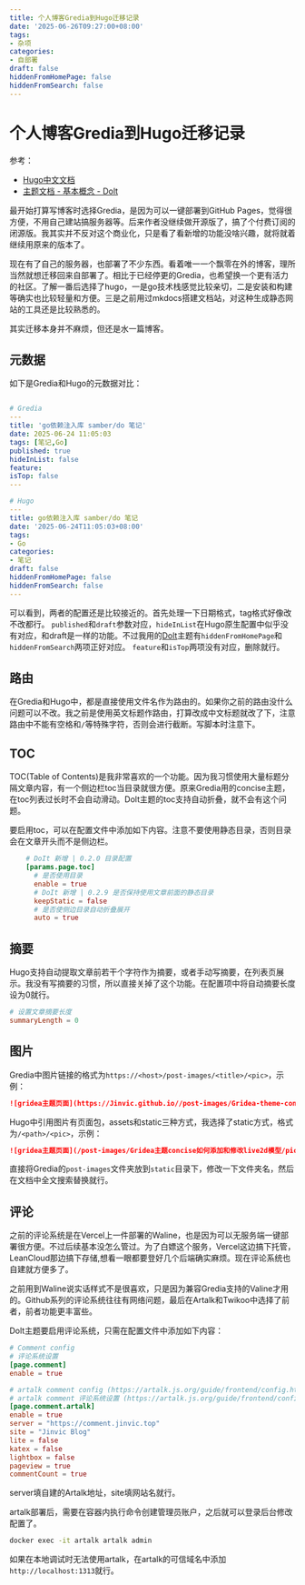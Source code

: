 ```yaml
---
title: 个人博客Gredia到Hugo迁移记录
date: '2025-06-26T09:27:00+08:00'
tags:
- 杂项
categories:
- 自部署
draft: false
hiddenFromHomePage: false
hiddenFromSearch: false
---
```


# 个人博客Gredia到Hugo迁移记录

参考：

- [Hugo中文文档](https://hugo.opendocs.io/getting-started/)
- [主题文档 - 基本概念 - Dolt](https://hugodoit.pages.dev/zh-cn/theme-documentation-basics/)

最开始打算写博客时选择Gredia，是因为可以一键部署到GitHub Pages，觉得很方便，不用自己建站搞服务器等。后来作者没继续做开源版了，搞了个付费订阅的闭源版。我其实并不反对这个商业化，只是看了看新增的功能没啥兴趣，就将就着继续用原来的版本了。

现在有了自己的服务器，也部署了不少东西。看着唯一一个飘零在外的博客，理所当然就想迁移回来自部署了。相比于已经停更的Gredia，也希望换一个更有活力的社区。了解一番后选择了hugo，一是go技术栈感觉比较亲切，二是安装和构建等确实也比较轻量和方便。三是之前用过mkdocs搭建文档站，对这种生成静态网站的工具还是比较熟悉的。

其实迁移本身并不麻烦，但还是水一篇博客。

## 元数据

如下是Gredia和Hugo的元数据对比：

```yaml

# Gredia
---
title: 'go依赖注入库 samber/do 笔记'
date: 2025-06-24 11:05:03
tags: [笔记,Go]
published: true
hideInList: false
feature: 
isTop: false
---

# Hugo
---
title: go依赖注入库 samber/do 笔记
date: '2025-06-24T11:05:03+08:00'
tags:
- Go
categories:
- 笔记
draft: false
hiddenFromHomePage: false
hiddenFromSearch: false
---

```

可以看到，两者的配置还是比较接近的。首先处理一下日期格式，tag格式好像改不改都行。
`published`和`draft`参数对应，`hideInList`在Hugo原生配置中似乎没有对应，和draft是一样的功能。不过我用的[Dolt](https://github.com/HEIGE-PCloud/DoIt)主题有`hiddenFromHomePage`和`hiddenFromSearch`两项正好对应。
`feature`和`isTop`两项没有对应，删除就行。

## 路由

在Gredia和Hugo中，都是直接使用文件名作为路由的。如果你之前的路由没什么问题可以不改。我之前是使用英文标题作路由，打算改成中文标题就改了下，注意路由中不能有空格和`/`等特殊字符，否则会进行截断。写脚本时注意下。

## TOC

TOC(Table of Contents)是我非常喜欢的一个功能。因为我习惯使用大量标题分隔文章内容，有一个侧边栏toc当目录就很方便。原来Gredia用的concise主题，在toc列表过长时不会自动滑动。Dolt主题的toc支持自动折叠，就不会有这个问题。

要启用toc，可以在配置文件中添加如下内容。注意不要使用静态目录，否则目录会在文章开头而不是侧边栏。

```toml
    # DoIt 新增 | 0.2.0 目录配置
    [params.page.toc]
      # 是否使用目录
      enable = true
      # DoIt 新增 | 0.2.9 是否保持使用文章前面的静态目录
      keepStatic = false
      # 是否使侧边目录自动折叠展开
      auto = true
```

## 摘要

Hugo支持自动提取文章前若干个字符作为摘要，或者手动写摘要，在列表页展示。我没有写摘要的习惯，所以直接关掉了这个功能。在配置项中将自动摘要长度设为0就行。

```toml
# 设置文章摘要长度
summaryLength = 0
```

## 图片

Gredia中图片链接的格式为`https://<host>/post-images/<title>/<pic>`，示例：

```markdown
![gridea主题页面](https://Jinvic.github.io//post-images/Gridea-theme-concise-how-to-add-and-change-live2d-model/pic1.png)
```

Hugo中引用图片有页面包，assets和static三种方式，我选择了static方式，格式为`/<path>/<pic>`，示例：

```markdown
![gridea主题页面](/post-images/Gridea主题concise如何添加和修改live2d模型/pic1.png)
```

直接将Gredia的`post-images`文件夹放到`static`目录下，修改一下文件夹名，然后在文档中全文搜索替换就行。

## 评论

之前的评论系统是在Vercel上一件部署的Waline，也是因为可以无服务端一键部署很方便。不过后续基本没怎么管过。为了白嫖这个服务，Vercel这边搞下托管，LeanCloud那边搞下存储,想看一眼都要登好几个后端确实麻烦。现在评论系统也自建就方便多了。

之前用到Waline说实话样式不是很喜欢，只是因为兼容Gredia支持的Valine才用的。Github系列的评论系统往往有网络问题，最后在Artalk和Twikoo中选择了前者，前者功能更丰富些。

Dolt主题要启用评论系统，只需在配置文件中添加如下内容：

```toml
# Comment config
# 评论系统设置
[page.comment]
enable = true

# artalk comment config (https://artalk.js.org/guide/frontend/config.html)
# artalk comment 评论系统设置 (https://artalk.js.org/guide/frontend/config.html)
[page.comment.artalk]
enable = true
server = "https://comment.jinvic.top"
site = "Jinvic Blog"
lite = false
katex = false
lightbox = false
pageview = true
commentCount = true
```

server填自建的Artalk地址，site填网站名就行。

artalk部署后，需要在容器内执行命令创建管理员账户，之后就可以登录后台修改配置了。

```bash
docker exec -it artalk artalk admin
```

如果在本地调试时无法使用artalk，在artalk的可信域名中添加`http://localhost:1313`就行。
